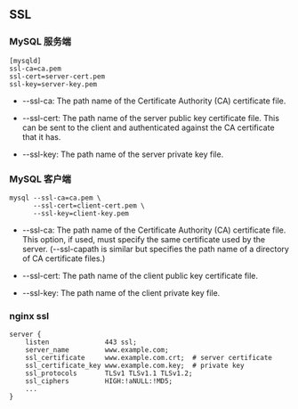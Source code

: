 ## SSL

### MySQL 服务端
```
[mysqld]
ssl-ca=ca.pem
ssl-cert=server-cert.pem
ssl-key=server-key.pem
```

* --ssl-ca: The path name of the Certificate Authority (CA) certificate file.

* --ssl-cert: The path name of the server public key certificate file. This can be sent to the client and authenticated against the CA certificate that it has.

* --ssl-key: The path name of the server private key file.


### MySQL 客户端

```
mysql --ssl-ca=ca.pem \
      --ssl-cert=client-cert.pem \
      --ssl-key=client-key.pem
```

* --ssl-ca: The path name of the Certificate Authority (CA) certificate file. This option, if used, must specify the same certificate used by the server. (--ssl-capath is similar but specifies the path name of a directory of CA certificate files.)

* --ssl-cert: The path name of the client public key certificate file.

* --ssl-key: The path name of the client private key file.

### nginx ssl

```
server {
    listen              443 ssl;
    server_name         www.example.com;
    ssl_certificate     www.example.com.crt;  # server certificate
    ssl_certificate_key www.example.com.key;  # private key
    ssl_protocols       TLSv1 TLSv1.1 TLSv1.2;
    ssl_ciphers         HIGH:!aNULL:!MD5;
    ...
}
```
